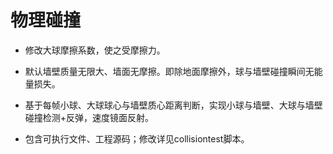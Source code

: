 # 物理碰撞

- 修改大球摩擦系数，使之受摩擦力。

- 默认墙壁质量无限大、墙面无摩擦。即除地面摩擦外，球与墙壁碰撞瞬间无能量损失。

- 基于每帧小球、大球球心与墙壁质心距离判断，实现小球与墙壁、大球与墙壁碰撞检测+反弹，速度镜面反射。

- 包含可执行文件、工程源码；修改详见collisiontest脚本。
